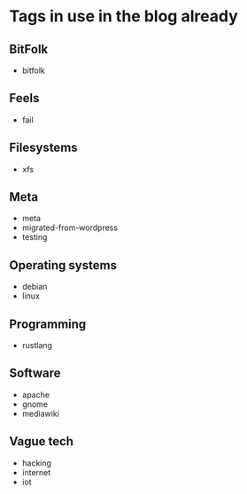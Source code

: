 # Tags in use in the blog already

## BitFolk

- bitfolk

## Feels

- fail

## Filesystems

- xfs

## Meta

- meta
- migrated-from-wordpress
- testing

## Operating systems

- debian
- linux

## Programming

- rustlang

## Software

- apache
- gnome
- mediawiki

## Vague tech

- hacking
- internet
- iot
